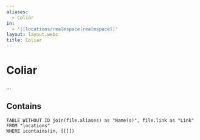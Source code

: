 ```yaml
---
aliases:
  - Coliar
in:
  - '[[locations/realmspace|realmspace]]'
layout: layout.webc
title: Coliar
---
```

# Coliar

...

## Contains
```dataview
TABLE WITHOUT ID join(file.aliases) as "Name(s)", file.link as "Link"
FROM "locations"
WHERE icontains(in, [[]])
```
